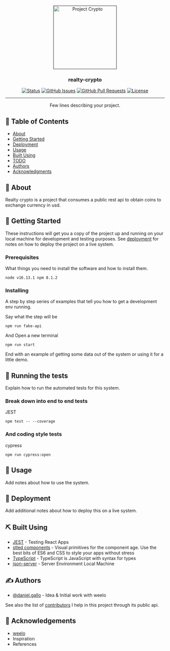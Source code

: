 <p align="center">
  <a href="" rel="noopener">
 <img width=200px height=200px src="https://imgur.com/viVcTZ5.jpg" alt="Project Crypto"></a>
</p>

<h3 align="center">realty-crypto</h3>

<div align="center">

[![Status](https://img.shields.io/badge/status-active-success.svg)]()
[![GitHub Issues](https://img.shields.io/github/issues/kylelobo/The-Documentation-Compendium.svg)](https://github.com/kylelobo/The-Documentation-Compendium/issues)
[![GitHub Pull Requests](https://img.shields.io/github/issues-pr/kylelobo/The-Documentation-Compendium.svg)](https://github.com/kylelobo/The-Documentation-Compendium/pulls)
[![License](https://img.shields.io/badge/license-MIT-blue.svg)](/LICENSE)

</div>

---

<p align="center"> Few lines describing your project.
    <br> 
</p>

## 📝 Table of Contents

- [About](#about)
- [Getting Started](#getting_started)
- [Deployment](#deployment)
- [Usage](#usage)
- [Built Using](#built_using)
- [TODO](./TODO.md)
- [Authors](#authors)
- [Acknowledgments](#acknowledgement)

## 🧐 About <a name = "about"></a>

Realty crypto is a project that consumes a public rest api to obtain coins to exchange currency in usd.

## 🏁 Getting Started <a name = "getting_started"></a>

These instructions will get you a copy of the project up and running on your local machine for development and testing purposes. See [deployment](#deployment) for notes on how to deploy the project on a live system.

### Prerequisites

What things you need to install the software and how to install them.

```
node v16.13.1 npm 8.1.2
```

### Installing

A step by step series of examples that tell you how to get a development env running.

Say what the step will be

```
npm run fake-api
```

And Open a new terminal

```
npm run start
```

End with an example of getting some data out of the system or using it for a little demo.

## 🔧 Running the tests <a name = "tests"></a>

Explain how to run the automated tests for this system.

### Break down into end to end tests

JEST

```
npm test -- --coverage
```

### And coding style tests

cypress

```
npm run cypress:open
```

## 🎈 Usage <a name="usage"></a>

Add notes about how to use the system.

## 🚀 Deployment <a name = "deployment"></a>

Add additional notes about how to deploy this on a live system.

## ⛏️ Built Using <a name = "built_using"></a>

- [JEST](https://jestjs.io/docs/tutorial-react) - Testing React Apps
- [stled components](https://styled-components.com/) - Visual primitives for the component age. Use the best bits of ES6 and CSS to style your apps without stress
- [TypeScript](https://www.typescriptlang.org/) - TypeScript is JavaScript with syntax for types
- [json-server](https://github.com/typicode/json-server) - Server Environment Local Machine

## ✍️ Authors <a name = "authors"></a>

- [@daniel.gallo](https://github.com/dany338) - Idea & Initial work with weelo

See also the list of [contributors](https://www.coinlore.com/cryptocurrency-data-api) I help in this project through its public api.

## 🎉 Acknowledgements <a name = "acknowledgement"></a>

- [weelo](https://hiring.weelo.com/)
- Inspiration
- References
